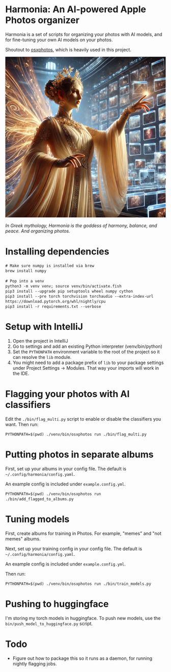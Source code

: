 # Harmonia: An AI-powered Apple Photos organizer

Harmonia is a set of scripts for organizing your photos with AI models, 
and for fine-tuning your own AI models on your photos.

Shoutout to [osxphotos](https://github.com/RhetTbull/osxphotos), which is heavily used in this project.

![](img/harmonia.jpg)

_In Greek mythology, Harmonia is the goddess of harmony, balance, and peace. And organizing photos._

# Installing dependencies

```shell
# Make sure numpy is installed via brew
brew install numpy

# Pop into a venv
python3 -m venv venv; source venv/bin/activate.fish
pip3 install --upgrade pip setuptools wheel numpy cython
pip3 install --pre torch torchvision torchaudio --extra-index-url https://download.pytorch.org/whl/nightly/cpu
pip3 install -r requirements.txt --verbose
```

# Setup with IntelliJ

1. Open the project in IntelliJ
2. Go to settings and add an existing Python interpreter (venv/bin/python)
3. Set the `PYTHONPATH` environment variable to the root of the project so it can resolve the `lib` module.
4. You might need to add a package prefix of `lib` to your package settings under Project Settings -> Modules. That way your imports will work in the IDE.

# Flagging your photos with AI classifiers

Edit the `./bin/flag_multi.py` script to enable or disable the classifiers you want. Then run:

```shell
PYTHONPATH=$(pwd) ./venv/bin/osxphotos run ./bin/flag_multi.py
```

# Putting photos in separate albums

First, set up your albums in your config file. The default is `~/.config/harmonia/config.yaml`.

An example config is included under `example.config.yml`.

```shell
PYTHONPATH=$(pwd) ./venv/bin/osxphotos run ./bin/add_flagged_to_albums.py
```

# Tuning models

First, create albums for training in Photos. For example, "memes" and "not memes" albums.

Next, set up your training config in your config file. The default is `~/.config/harmonia/config.yaml`.

An example config is included under `example.config.yml`.

Then run:

```shell
PYTHONPATH=$(pwd) ./venv/bin/osxphotos run ./bin/train_models.py
```

# Pushing to huggingface

I'm storing my torch models in huggingface.
To push new models, use the `bin/push_model_to_huggingface.py` script.

# Todo

* Figure out how to package this so it runs as a daemon, for running nightly flagging jobs.
